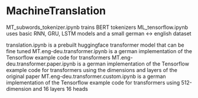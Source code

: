 # MachineTranslation


MT_subwords_tokenizer.ipynb trains BERT tokenizers
ML_tensorflow.ipynb uses basic RNN, GRU, LSTM models and a small german <-> english dataset

translation.ipynb is a prebuilt huggingface transformer model that can be fine tuned
MT.eng-deu.transformer.ipynb is a german implementation of the Tensorflow example code for transformers
MT.eng-deu.transformer.paper.ipynb is a german implementation of the Tensorflow example code for transformers using the dimensions and layers of the original paper
MT.eng-deu.transformer.custom.ipynb is a german implementation of the Tensorflow example code for transformers using 512-dimension and 16 layers 16 heads
